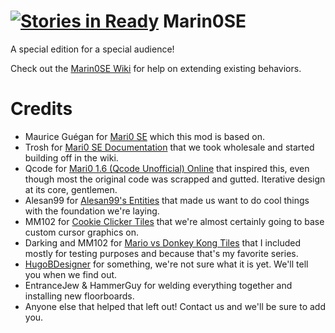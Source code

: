 [![Stories in Ready](https://badge.waffle.io/goonhouse/marin0se.png?label=ready&title=Ready)](https://waffle.io/goonhouse/marin0se)
Marin0SE
========

A special edition for a special audience!

Check out the [Marin0SE Wiki](https://github.com/GoonHouse/Marin0SE/wiki) for help on extending existing behaviors.

Credits
=======
* Maurice Guégan for [Mari0 SE](http://forum.stabyourself.net/viewtopic.php?f=8&t=4004&sid=ffaf81980c0fafbd92f46b37ba722eb9) which this mod is based on.
* Trosh for [Mari0 SE Documentation](http://guegan.de/mari0doc/index.php) that we took wholesale and started building off in the wiki.
* Qcode for [Mari0 1.6 (Qcode Unofficial) Online](http://forum.stabyourself.net/viewtopic.php?f=13&t=4440) that inspired this, even though most the original code was scrapped and gutted. Iterative design at its core, gentlemen.
* Alesan99 for [Alesan99's Entities](http://forum.stabyourself.net/viewtopic.php?f=13&t=3636) that made us want to do cool things with the foundation we're laying.
* MM102 for [Cookie Clicker Tiles](http://forum.stabyourself.net/viewtopic.php?p=84307#p84307) that we're almost certainly going to base custom cursor graphics on.
* Darking and MM102 for [Mario vs Donkey Kong Tiles](http://forum.stabyourself.net/viewtopic.php?p=80272#p80272) that I included mostly for testing purposes and because that's my favorite series.
* [HugoBDesigner](http://hugobdesigner.blogspot.com.br/p/mari0.html) for something, we're not sure what it is yet. We'll tell you when we find out.
* EntranceJew & HammerGuy for welding everything together and installing new floorboards.
* Anyone else that helped that left out! Contact us and we'll be sure to add you.
